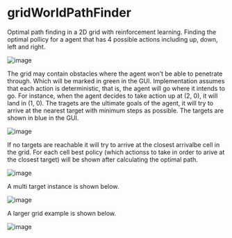 # gridWorldPathFinder
 Optimal path finding in a 2D grid with reinforcement learning.
Finding the optimal pollicy for a agent that has 4 possible actions including up, down, left and right.

![image](https://user-images.githubusercontent.com/25722196/70846513-0367c180-1e80-11ea-81d6-abbb0514e966.png)

The grid may contain obstacles where the agent won’t be able to penetrate through. Which will be marked in green in the GUI.
Implementation assumes that each action is deterministic, that is, the agent will go where it intends to go. For instance, when the agent decides to take action up at (2, 0), it will land in (1, 0). The tragets are the ultimate goals of the agent, it will try to arrive at the nearest target with minimum steps as possible. The targets are shown in blue in the GUI. 

![image](https://user-images.githubusercontent.com/25722196/70846598-cb14b300-1e80-11ea-98df-7435e278aa90.png)

If no targets are reachable it will try to arrive at the closest arrivalbe cell in the grid. For each cell best policy (which actionss to take in order to arive at the closest target) will be shown after calculating the optimal path. 

![image](https://user-images.githubusercontent.com/25722196/70846629-2ba3f000-1e81-11ea-8b14-9286f3a2f8c7.png)

A multi target instance is shown below.

![image](https://user-images.githubusercontent.com/25722196/70846759-7eca7280-1e82-11ea-8276-f6650c89cbb5.png)

A larger grid example is shown below. 

![image](https://user-images.githubusercontent.com/25722196/70846736-38751380-1e82-11ea-9ca8-8cad37c0ba1b.png)



